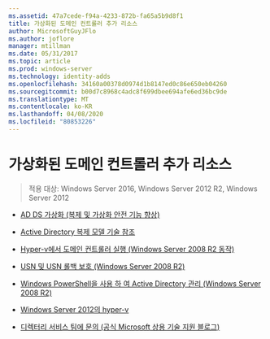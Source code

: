 ```yaml
---
ms.assetid: 47a7cede-f94a-4233-872b-fa65a5b9d8f1
title: 가상화된 도메인 컨트롤러 추가 리소스
author: MicrosoftGuyJFlo
ms.author: joflore
manager: mtillman
ms.date: 05/31/2017
ms.topic: article
ms.prod: windows-server
ms.technology: identity-adds
ms.openlocfilehash: 34160a00378d0974d1b8147ed0c86e650eb04260
ms.sourcegitcommit: b00d7c8968c4adc8f699dbee694afe6ed36bc9de
ms.translationtype: MT
ms.contentlocale: ko-KR
ms.lasthandoff: 04/08/2020
ms.locfileid: "80853226"
---
```

# <a name="virtualized-domain-controller-additional-resources"></a>가상화된 도메인 컨트롤러 추가 리소스

>적용 대상: Windows Server 2016, Windows Server 2012 R2, Windows Server 2012

  
-   [AD DS 가상화 (복제 및 가상화 안전 기능 향상)](https://go.microsoft.com/fwlink/p/?LinkID=238316)  
  
-   [Active Directory 복제 모델 기술 참조](https://technet.microsoft.com/library/cc782376(v=ws.10).aspx)  
  
-   [Hyper-v에서 도메인 컨트롤러 실행 (Windows Server 2008 R2 동작)](https://technet.microsoft.com/library/dd363553(v=ws.10).aspx)  
  
-   [USN 및 USN 롤백 보호 (Windows Server 2008 R2)](https://technet.microsoft.com/library/d2cae85b-41ac-497f-8cd1-5fbaa6740ffe(v=ws.10))  
  
-   [Windows PowerShell을 사용 하 여 Active Directory 관리 (Windows Server 2008 R2)](https://technet.microsoft.com/library/dd378937(WS.10).aspx)  
  
-   [Windows Server 2012의 hyper-v](https://technet.microsoft.com/library/hh831531.aspx)  
  
-   [디렉터리 서비스 팀에 문의 (공식 Microsoft 상용 기술 지원 블로그)](https://blogs.technet.com/b/askds)  
  


